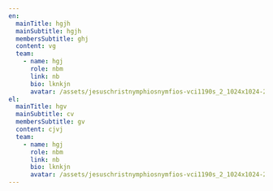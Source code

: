 ```yaml
---
en:
  mainTitle: hgjh
  mainSubtitle: hgjh
  membersSubtitle: ghj
  content: vg
  team:
    - name: hgj
      role: nbm
      link: nb
      bio: lknkjn
      avatar: /assets/jesuschristnymphiosnymfios-vci1190s_2_1024x1024-2x.jpg
el:
  mainTitle: hgv
  mainSubtitle: cv
  membersSubtitle: gv
  content: cjvj
  team:
    - name: hgj
      role: nbm
      link: nb
      bio: lknkjn
      avatar: /assets/jesuschristnymphiosnymfios-vci1190s_2_1024x1024-2x.jpg
---
```

